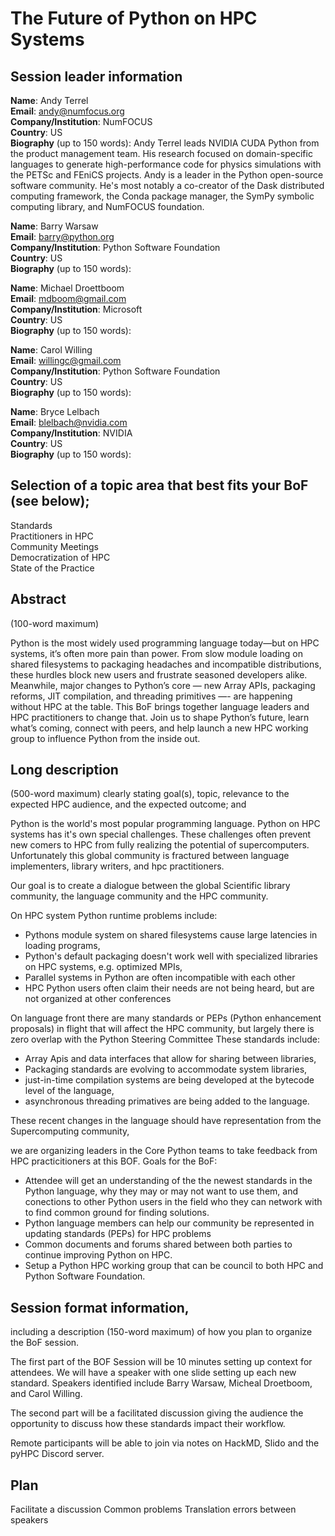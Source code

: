 # The Future of Python on HPC Systems

## Session leader information

**Name**: Andy Terrel  
**Email**: andy@numfocus.org  
**Company/Institution**: NumFOCUS  
**Country**: US  
**Biography** (up to 150 words): Andy Terrel leads NVIDIA CUDA Python from the product management team. His research focused on domain-specific languages to generate high-performance code for physics simulations with the PETSc and FEniCS projects. Andy is a leader in the Python open-source software community. He's most notably a co-creator of the Dask distributed computing framework, the Conda package manager, the SymPy symbolic computing library, and NumFOCUS foundation.


**Name**: Barry Warsaw  
**Email**: barry@python.org  
**Company/Institution**: Python Software Foundation  
**Country**: US  
**Biography** (up to 150 words): 


**Name**: Michael Droettboom  
**Email**: mdboom@gmail.com   
**Company/Institution**: Microsoft  
**Country**: US  
**Biography** (up to 150 words): 

**Name**: Carol Willing  
**Email**: willingc@gmail.com  
**Company/Institution**: Python Software Foundation  
**Country**: US   
**Biography** (up to 150 words): 

**Name**: Bryce Lelbach  
**Email**: blelbach@nvidia.com  
**Company/Institution**: NVIDIA  
**Country**: US  
**Biography** (up to 150 words):  


## Selection of a topic area that best fits your BoF (see below);

Standards  
Practitioners in HPC  
Community Meetings  
Democratization of HPC  
State of the Practice

## Abstract 
(100-word maximum)

Python is the most widely used programming language today—but on HPC systems, it’s often more pain than power. From slow module loading on shared filesystems to packaging headaches and incompatible distributions, these hurdles block new users and frustrate seasoned developers alike. Meanwhile, major changes to Python’s core — new Array APIs, packaging reforms, JIT compilation, and threading primitives —- are happening without HPC at the table. This BoF brings together language leaders and HPC practitioners to change that. Join us to shape Python’s future, learn what’s coming, connect with peers, and help launch a new HPC working group to influence Python from the inside out.


## Long description 
(500-word maximum) clearly stating goal(s), topic, relevance to the expected HPC audience, and the expected outcome; and

Python is the world's most popular programming language. Python on HPC systems has it's own special challenges. These challenges often prevent new comers to HPC from fully realizing the potential of supercomputers. Unfortunately this global community is fractured between language implementers, library writers, and hpc practitioners.

Our goal is to create a dialogue between the global Scientific library community, the language community and the HPC community. 

On HPC system Python runtime problems include:
- Pythons module system on shared filesystems cause large latencies in loading programs,
- Python's default packaging doesn't work well with specialized libraries on HPC systems, e.g. optimized MPIs,
- Parallel systems in Python are often incompatible with each other
- HPC Python users often claim their needs are not being heard, but are not organized at other conferences

On language front there are many standards or PEPs (Python enhancement proposals) in flight that will affect the HPC community, but largely there is zero overlap with the Python Steering Committee  These standards include:
- Array Apis and data interfaces that allow for sharing between libraries,
- Packaging standards are evolving to accommodate system libraries,
- just-in-time compilation systems are being developed at the bytecode level of the language,
- asynchronous threading primatives are being added to the language.

These recent changes in the language should have representation from the Supercomputing community, 

we are organizing leaders in the Core Python teams to take feedback from HPC practicitioners at this BOF. 
Goals for the BoF:
- Attendee will get an understanding of the the newest standards in the Python language, why they may or may not want to use them, and conections to other Python users in the field who they can network with to find common ground for finding solutions.
- Python language members can help our community be represented in updating standards (PEPs) for HPC problems
- Common documents and forums shared between both parties to continue improving Python on HPC.
- Setup a Python HPC working group that can be council to both HPC and Python Software Foundation.


## Session format information, 
including a description (150-word maximum) of how you plan to organize the BoF session.

The first part of the BOF Session will be 10 minutes setting up context for attendees. We will have a speaker with one slide setting up each new standard. Speakers identified include Barry Warsaw, Micheal Droetboom, and Carol Willing.

The second part will be a facilitated discussion giving the audience the opportunity to discuss how these standards impact their workflow.

Remote participants will be able to join via notes on HackMD, Slido and the pyHPC Discord server.


## Plan

Facilitate a discussion 
Common problems 
Translation errors between speakers


